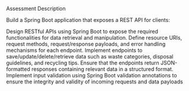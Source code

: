 Assessment Description
 
Build a Spring Boot application that exposes a REST API for clients:

Design RESTful APIs using Spring Boot to expose the required functionalities for
data retrieval and manipulation.
Define resource URIs, request methods, request/response payloads, and error
handling mechanisms for each endpoint.
Implement endpoints to save/update/delete/retrieve data such as waste
categories, disposal guidelines, and recycling tips.
Ensure that the endpoints return JSON-formatted responses containing relevant
data in a structured format.
Implement input validation using Spring Boot validation annotations to ensure the
integrity and validity of incoming requests and data payloads
